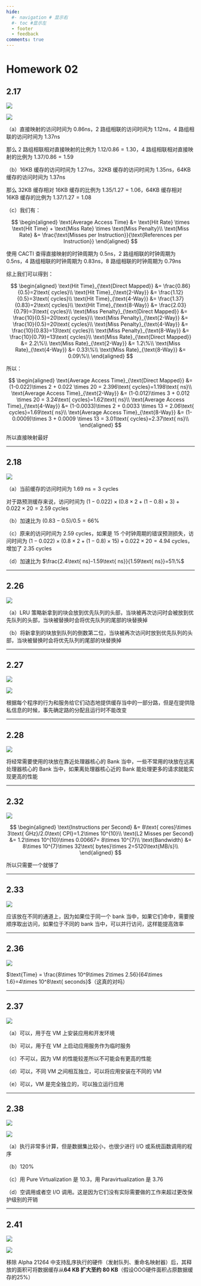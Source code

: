 ```yaml
---
hide:
  #- navigation # 显示右
  #- toc #显示左
  - footer
  - feedback
comments: true
--- 
```


# Homework 02

## 2.17

![](../../../assets/Pasted%20image%2020250415132238.png)

![](../../../assets/Pasted%20image%2020250415132250.png)

（a）直接映射的访问时间为 0.86ns，2 路组相联的访问时间为 1.12ns，4 路组相联的访问时间为 1.37ns

那么 2 路组相联相对直接映射的比例为 $1.12/0.86=1.30$，4 路组相联相对直接映射的比例为 $1.37/0.86=1.59$

（b）16KB 缓存的访问时间为 1.27ns，32KB 缓存的访问时间为 1.35ns，64KB 缓存的访问时间为 1.37ns

那么 32KB 缓存相对 16KB 缓存的比例为 $1.35/1.27=1.06$，64KB 缓存相对 16KB 缓存的比例为 $1.37/1.27=1.08$

（c）我们有：

$$
\begin{aligned}
\text{Average Access Time} &= \text{Hit Rate} \times \text{Hit Time} + \text{Miss Rate} \times \text{Miss Penalty}\\
\text{Miss Rate} &= \frac{\text{Misses per Instruction}}{\text{References per Instruction}}
\end{aligned}
$$

使用 CACTI 查得直接映射的时钟周期为 0.5ns，2 路组相联的时钟周期为 0.5ns，4 路组相联的时钟周期为 0.83ns，8 路组相联的时钟周期为 0.79ns

综上我们可以得到：

$$
\begin{aligned}
\text{Hit Time}_{\text{Direct Mapped}} &= \frac{0.86}{0.5}=2\text{ cycles}\\
\text{Hit Time}_{\text{2-Way}} &= \frac{1.12}{0.5}=3\text{ cycles}\\
\text{Hit Time}_{\text{4-Way}} &= \frac{1.37}{0.83}=2\text{ cycles}\\
\text{Hit Time}_{\text{8-Way}} &= \frac{2.03}{0.79}=3\text{ cycles}\\
\text{Miss Penalty}_{\text{Direct Mapped}} &= \frac{10}{0.5}=20\text{ cycles}\\
\text{Miss Penalty}_{\text{2-Way}} &= \frac{10}{0.5}=20\text{ cycles}\\
\text{Miss Penalty}_{\text{4-Way}} &= \frac{10}{0.83}=13\text{ cycles}\\
\text{Miss Penalty}_{\text{8-Way}} &= \frac{10}{0.79}=13\text{ cycles}\\
\text{Miss Rate}_{\text{Direct Mapped}} &=  2.2\%\\
\text{Miss Rate}_{\text{2-Way}} &=  1.2\%\\
\text{Miss Rate}_{\text{4-Way}} &=  0.33\%\\
\text{Miss Rate}_{\text{8-Way}} &=  0.09\%\\
\end{aligned}
$$

所以：

$$
\begin{aligned}
\text{Average Access Time}_{\text{Direct Mapped}} &= (1-0.022)\times 2 + 0.022 \times 20 = 2.396\text{ cycles}=1.198\text{ ns}\\
\text{Average Access Time}_{\text{2-Way}} &= (1-0.012)\times 3 + 0.012 \times 20 = 3.24\text{ cycles}=1.62\text{ ns}\\
\text{Average Access Time}_{\text{4-Way}} &= (1-0.0033)\times 2 + 0.0033 \times 13 = 2.06\text{ cycles}=1.69\text{ ns}\\
\text{Average Access Time}_{\text{8-Way}} &= (1-0.0009)\times 3 + 0.0009 \times 13 = 3.01\text{ cycles}=2.37\text{ ns}\\
\end{aligned}
$$

所以直接映射最好
***
## 2.18

![](../../../assets/Pasted%20image%2020250415163456.png)

（a）当前缓存的访问时间为 $1.69\text{ ns}=3\text{ cycles}$

对于路预测缓存来说，访问时间为 $(1-0.022)\times (0.8\times 2+(1-0.8)\times 3)+0.022\times 20=2.59\text{ cycles}$

（b）加速比为 $(0.83-0.5)/0.5=66\%$

（c）原来的访问时间为 $2.59\text{ cycles}$，如果是 15 个时钟周期的错误预测损失，访问时间为 $(1-0.022)\times (0.8\times 2+(1-0.8)\times 15)+0.022\times 20=4.94\text{ cycles}$，增加了 $2.35\text{ cycles}$

（d）加速比为 $\frac{2.4\text{ ns}-1.59\text{ ns}}{1.59\text{ ns}}=51\%$
***
## 2.26

![](../../../assets/Pasted%20image%2020250415213036.png)

（a）LRU 策略新拿到的块会放到优先队列的头部，当块被再次访问时会被放到优先队列的头部，当块被替换时会将优先队列的尾部的块替换掉

（b）将新拿到的块放到队列的倒数第二位，当块被再次访问时放到优先队列的头部，当块被替换时会将优先队列的尾部的块替换掉
***
## 2.27

![](../../../assets/Pasted%20image%2020250415220328.png)

![](../../../assets/Pasted%20image%2020250415220638.png)

根据每个程序的行为和服务给它们动态地提供缓存当中的一部分路，但是在提供隐私信息的时候，事先确定路的分配且运行时不能改变
***
## 2.28

![](../../../assets/Pasted%20image%2020250415221716.png)

将经常需要使用的块放在靠近处理器核心的 Bank 当中，一些不常用的块放在远离处理器核心的 Bank 当中，如果离处理器核心近的 Bank 能处理更多的请求就能实现更高的性能
***
## 2.32

![](../../../assets/Pasted%20image%2020250415222254.png)

$$
\begin{aligned}
\text{Instructions per Second} &= 8\text{ cores}\times 3\text{ GHz}/2.0\text{ CPI}=1.2\times 10^{10}\\
\text{L2 Misses per Second} &= 1.2\times 10^{10}\times 0.00667= 8\times 10^{7}\\
\text{Bandwidth} &= 8\times 10^{7}\times 32\text{ bytes}\times 2=5120\text{MB/s}\\
\end{aligned}
$$

所以只需要一个就够了
***
## 2.33

![](../../../assets/Pasted%20image%2020250415223306.png)

应该放在不同的通道上，因为如果位于同一个 bank 当中，如果它们命中，需要按顺序取出访问，如果位于不同的 bank 当中，可以并行访问，这样能提高效率
***
## 2.36

![](../../../assets/Pasted%20image%2020250416204501.png)

$\text{Time} = \frac{8\times 10^9\times 2\times 2.56}{64\times 1.6}=4\times 10^8\text{ seconds}$（这真的对吗）
***
## 2.37

![](../../../assets/Pasted%20image%2020250416224042.png)

（a）可以，用于在 VM 上安装应用和开发环境

（b）可以，用于在 VM 上启动应用服务作为临时服务

（c）不可以，因为 VM 的性能较差所以不可能会有更高的性能

（d）可以，不同 VM 之间相互独立，可以将应用安装在不同的 VM

（e）可以，VM 是完全独立的，可以独立运行应用
***
## 2.38

![](../../../assets/Pasted%20image%2020250416230331.png)

![](../../../assets/Pasted%20image%2020250416230351.png)

（a）执行非常多计算，但是数据集比较小，也很少进行 I/O 或系统函数调用的程序

（b）120%

（c）用 Pure Virtualization 是 10.3，用 Paravirtualization 是 3.76

（d）空调用或者空 I/O 调用。这是因为它们没有实际需要做的工作来超过更改保护级别的开销
***
## 2.41

![](../../../assets/Pasted%20image%2020250416230709.png)

![](../../../assets/Pasted%20image%2020250416230719.png)

移除 Alpha 21264 中支持乱序执行的硬件（发射队列、重命名映射器）后，其释放的面积可将数据缓存从 ​**64 KB 扩大至约 80 KB**​（假设OOO硬件面积占原数据缓存的25%）







